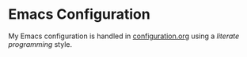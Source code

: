 # Emacs Configuration
My Emacs configuration is handled in [configuration.org](configuration.org) using a _literate programming_ style.
